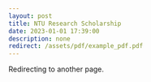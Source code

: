 ```yaml
---
layout: post
title: NTU Research Scholarship
date: 2023-01-01 17:39:00
description: none
redirect: /assets/pdf/example_pdf.pdf
---
```


Redirecting to another page.
